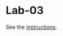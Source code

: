 # Lab-03

See the [instructions](https://github.com/StThomas-SEIS660/Lab-03/blob/master/Lab-03-Instructions.md).

